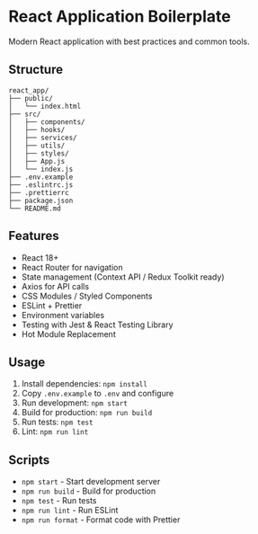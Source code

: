 # React Application Boilerplate

Modern React application with best practices and common tools.

## Structure

```
react_app/
├── public/
│   └── index.html
├── src/
│   ├── components/
│   ├── hooks/
│   ├── services/
│   ├── utils/
│   ├── styles/
│   ├── App.js
│   └── index.js
├── .env.example
├── .eslintrc.js
├── .prettierrc
├── package.json
└── README.md
```

## Features

- React 18+
- React Router for navigation
- State management (Context API / Redux Toolkit ready)
- Axios for API calls
- CSS Modules / Styled Components
- ESLint + Prettier
- Environment variables
- Testing with Jest & React Testing Library
- Hot Module Replacement

## Usage

1. Install dependencies: `npm install`
2. Copy `.env.example` to `.env` and configure
3. Run development: `npm start`
4. Build for production: `npm run build`
5. Run tests: `npm test`
6. Lint: `npm run lint`

## Scripts

- `npm start` - Start development server
- `npm run build` - Build for production
- `npm test` - Run tests
- `npm run lint` - Run ESLint
- `npm run format` - Format code with Prettier
